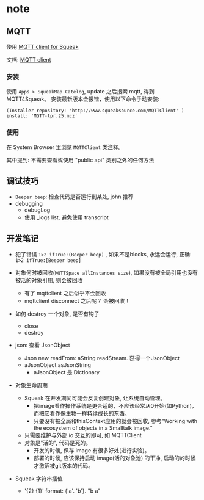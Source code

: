 # note

## MQTT

使用 [MQTT client for Squeak](http://www.squeaksource.com/@AO8HIZwUuPJcfD67/uiN0EOdv)

文档: [MQTT client](https://www.google.com/search?q=MQTT+client+for+Squeak&sourceid=chrome&ie=UTF-8)

### 安装

使用 `Apps > SqueakMap Catelog`, update 之后搜索 mqtt, 得到 MQTT4Squeak。 安装最新版本会报错，使用以下命令手动安装:

`(Installer repository: 'http://www.squeaksource.com/MQTTClient' ) install: 'MQTT-tpr.25.mcz'`


### 使用

在 System Browser 里浏览 `MQTTClient` 类注释。

其中提到: 不需要查看或使用 "public api" 类别之外的任何方法

## 调试技巧

- `Beeper beep`: 检查代码是否运行到某处, john 推荐
- debugging
    -   debugLog
    -   使用 _logs list, 避免使用 transcript

## 开发笔记
-   犯了错误 `1>2 ifTrue:(Beeper beep)` , 如果不是blocks, 永远会运行, 正确: `1>2 ifTrue:[Beeper beep]`
-   对象何时被回收(`MQTTSpace allInstances size`), 如果没有被全局引用也没有被活的对象引用, 则会被回收
    -   有了 mqttclient 之后似乎不会回收
    -   mqttclient disconnect 之后呢？ 会被回收！

-   如何 destroy 一个对象, 是否有钩子
    -   close
    -   destroy
-   json: 查看 JsonObject
    -  Json new readFrom: aString readStream. 获得一个JsonObject
    -   aJsonObject asJsonString
        -   aJsonObject 是 Dictionary
-   对象生命周期
    -   Squeak 在开发期间可能会反复创建对象, 让系统自动管理。
        -   把image看作操作系统是更合适的，不应该经常从0开始(如Python)，而把它看作像生物一样持续成长的东西。
        -   只要没有被全局和thisContext应用的就会被回收, 参考"Working with the ecosystem of objects in a Smalltalk image."
    -   只需要维护与外部 io 交互的即可, 如 MQTTClient
    -   对象是"活的", 代码是死的。
        -   开发的时候, 保存 image 有很多好处(进行实验)。
        -   部署的时候, 应该保持启动 image(活的对象池) 的干净, 启动的的时候才激活被git版本的代码。
-   Squeak 字符串插值
    -   '{2} {1}' format: {'a'. 'b'}. "b a"